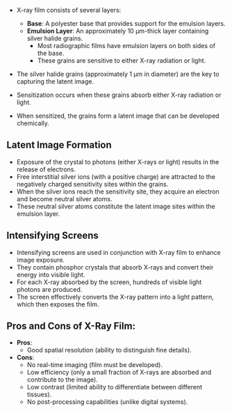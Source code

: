 - X-ray film consists of several layers:
    - **Base**: A polyester base that provides support for the emulsion layers.
    - **Emulsion Layer**: An approximately 10 μm-thick layer containing silver halide grains.
        - Most radiographic films have emulsion layers on both sides of the base.
        - These grains are sensitive to either X-ray radiation or light.

- The silver halide grains (approximately 1 μm in diameter) are the key to capturing the latent image.
- Sensitization occurs when these grains absorb either X-ray radiation or light.
- When sensitized, the grains form a latent image that can be developed chemically.
## Latent Image Formation
- Exposure of the crystal to photons (either X-rays or light) results in the release of electrons.
- Free interstitial silver ions (with a positive charge) are attracted to the negatively charged sensitivity sites within the grains.
- When the silver ions reach the sensitivity site, they acquire an electron and become neutral silver atoms.
- These neutral silver atoms constitute the latent image sites within the emulsion layer.
## Intensifying Screens
- Intensifying screens are used in conjunction with X-ray film to enhance image exposure.
- They contain phosphor crystals that absorb X-rays and convert their energy into visible light.
- For each X-ray absorbed by the screen, hundreds of visible light photons are produced.
- The screen effectively converts the X-ray pattern into a light pattern, which then exposes the film.

## **Pros and Cons of X-Ray Film**:
- **Pros**:
    - Good spatial resolution (ability to distinguish fine details).
- **Cons**:
    - No real-time imaging (film must be developed).
    - Low efficiency (only a small fraction of X-rays are absorbed and contribute to the image).
    - Low contrast (limited ability to differentiate between different tissues).
    - No post-processing capabilities (unlike digital systems).